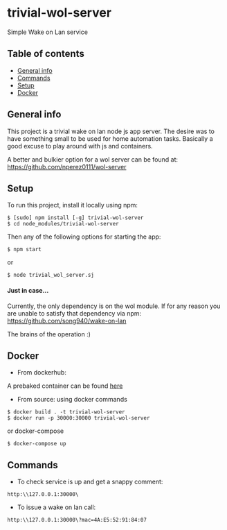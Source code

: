 # trivial-wol-server
Simple Wake on Lan service
## Table of contents
* [General info](#general-info)
* [Commands](#commands)
* [Setup](#setup)
* [Docker](#docker)

## General info
This project is a trivial wake on lan node js app server.
The desire was to have something small to be used for home automation tasks.
Basically a good excuse to play around with js and containers.

A better and bulkier option for a wol server can be found at:
https://github.com/nperez0111/wol-server

## Setup
To run this project, install it locally using npm:
```
$ [sudo] npm install [-g] trivial-wol-server
$ cd node_modules/trivial-wol-server
```
Then any of the following options for starting the app:
```
$ npm start
```
or
```
$ node trivial_wol_server.sj
```

#### Just in case...
Currently, the only dependency is on the wol module.
If for any reason you are unable to satisfy that dependency via npm:
https://github.com/song940/wake-on-lan

The brains of the operation :)

## Docker
- From dockerhub:

A prebaked container can be found [here](https://hub.docker.com/r/galmostdocker/trivial-wol-server)

- From source:
using docker commands
```
$ docker build . -t trivial-wol-server
$ docker run -p 30000:30000 trivial-wol-server
```
or docker-compose
```
$ docker-compose up
```

## Commands
- To check service is up and get a snappy comment:
```
http:\\127.0.0.1:30000\
```
- To issue a wake on lan call:
```
http:\\127.0.0.1:30000\?mac=4A:E5:52:91:84:07
```
